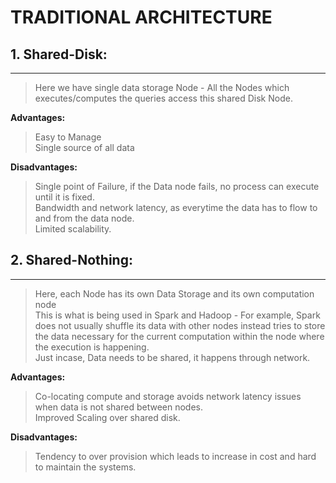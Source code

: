 TRADITIONAL ARCHITECTURE
========================

## 1. Shared-Disk:
------------------

>Here we have single data storage Node - All the Nodes which executes/computes the queries access this shared Disk Node.  

**Advantages:**
>Easy to Manage  
Single source of all data

**Disadvantages:**
>Single point of Failure, if the Data node fails, no process can execute until it is fixed.  
Bandwidth and network latency, as everytime the data has to flow to and from the data node.  
Limited scalability.  

## 2. Shared-Nothing:
---------------
>Here, each Node has its own Data Storage and its own computation node  
This is what is being used in Spark and Hadoop - For example, Spark does not usually shuffle its data with other nodes instead tries to store the data necessary for the current computation within the node where the execution is happening.  
Just incase, Data needs to be shared, it happens through network.

**Advantages:**
> Co-locating compute and storage avoids network latency issues when data is not shared between nodes.  
Improved Scaling over shared disk.  

**Disadvantages:**
> Tendency to over provision which leads to increase in cost and hard to maintain the systems.  
